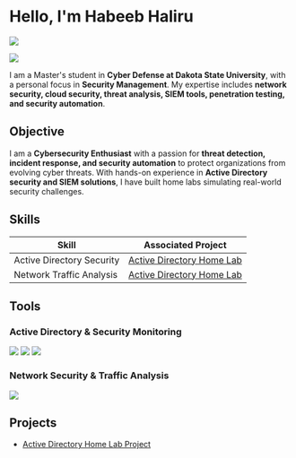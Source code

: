 # Hello, I'm Habeeb Haliru
<a href="https://www.linkedin.com/in/habeeb-haliru-894b7524a"><img src="https://img.shields.io/badge/-LinkedIn-0072b1?&style=for-the-badge&logo=linkedin&logoColor=white" /></a>

<a href="https://github.com/asurafeng3012"><img src="https://img.shields.io/badge/-GitHub-000000?&style=for-the-badge&logo=github&logoColor=white" /></a>

I am a Master's student in **Cyber Defense at Dakota State University**, with a personal focus in **Security Management**. My expertise includes **network security, cloud security, threat analysis, SIEM tools, penetration testing, and security automation**.

## Objective
I am a **Cybersecurity Enthusiast** with a passion for **threat detection, incident response, and security automation** to protect organizations from evolving cyber threats. With hands-on experience in **Active Directory security and SIEM solutions**, I have built home labs simulating real-world security challenges.

## Skills

| Skill                                         | Associated Project         |
|-----------------------------------------------|----------------------------|
| Active Directory Security                     | <a href="https://github.com/asurafeng3012/Active-Directory-Home-Lab">Active Directory Home Lab</a> |
| Network Traffic Analysis                      | <a href="https://github.com/asurafeng3012/Active-Directory-Home-Lab">Active Directory Home Lab</a> |

## Tools

### Active Directory & Security Monitoring
<div>
    <img src="https://img.shields.io/badge/-Windows_Server-0078D6?&style=for-the-badge&logo=windows&logoColor=white" />
    <img src="https://img.shields.io/badge/-Sysmon-4B0082?&style=for-the-badge&logo=microsoft&logoColor=white" />
    <img src="https://img.shields.io/badge/-Splunk-000000?&style=for-the-badge&logo=Splunk&logoColor=white" />
</div>

### Network Security & Traffic Analysis
<div>
    <img src="https://img.shields.io/badge/-Wireshark-1679A7?&style=for-the-badge&logo=Wireshark&logoColor=white" />
</div>


<!-- ## Certifications
<div>
<a href="https://coursera.org/share/4e9ffd4482dcad41a526157f4fd44582"><img src="https://img.shields.io/badge/-Google_Cybersecurity_Certificate-4285F4?&style=for-the-badge&logo=Google&logoColor=wohite" /></a>
</div> -->

## Projects
- <a href="https://github.com/asurafeng3012/Active-Directory-Home-Lab">Active Directory Home Lab Project</a>
